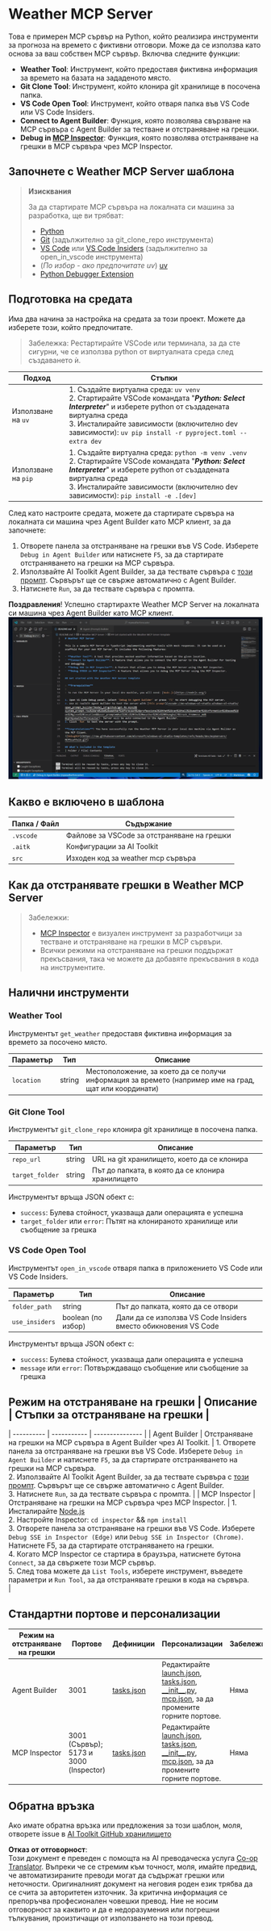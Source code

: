 <!--
CO_OP_TRANSLATOR_METADATA:
{
  "original_hash": "a3f252a62f059360855de5331a575898",
  "translation_date": "2025-06-10T07:18:54+00:00",
  "source_file": "10-StreamliningAIWorkflowsBuildingAnMCPServerWithAIToolkit/lab4/code/github_mcp_server/README.md",
  "language_code": "bg"
}
-->
# Weather MCP Server

Това е примерен MCP сървър на Python, който реализира инструменти за прогноза на времето с фиктивни отговори. Може да се използва като основа за ваш собствен MCP сървър. Включва следните функции:

- **Weather Tool**: Инструмент, който предоставя фиктивна информация за времето на базата на зададеното място.
- **Git Clone Tool**: Инструмент, който клонира git хранилище в посочена папка.
- **VS Code Open Tool**: Инструмент, който отваря папка във VS Code или VS Code Insiders.
- **Connect to Agent Builder**: Функция, която позволява свързване на MCP сървъра с Agent Builder за тестване и отстраняване на грешки.
- **Debug in [MCP Inspector](https://github.com/modelcontextprotocol/inspector)**: Функция, която позволява отстраняване на грешки в MCP сървъра чрез MCP Inspector.

## Започнете с Weather MCP Server шаблона

> **Изисквания**
>
> За да стартирате MCP сървъра на локалната си машина за разработка, ще ви трябват:
>
> - [Python](https://www.python.org/)
> - [Git](https://git-scm.com/) (задължително за git_clone_repo инструмента)
> - [VS Code](https://code.visualstudio.com/) или [VS Code Insiders](https://code.visualstudio.com/insiders/) (задължително за open_in_vscode инструмента)
> - (*По избор - ако предпочитате uv*) [uv](https://github.com/astral-sh/uv)
> - [Python Debugger Extension](https://marketplace.visualstudio.com/items?itemName=ms-python.debugpy)

## Подготовка на средата

Има два начина за настройка на средата за този проект. Можете да изберете този, който предпочитате.

> Забележка: Рестартирайте VSCode или терминала, за да сте сигурни, че се използва python от виртуалната среда след създаването ѝ.

| Подход | Стъпки |
| -------- | ----- |
| Използване на `uv` | 1. Създайте виртуална среда: `uv venv` <br>2. Стартирайте VSCode командата "***Python: Select Interpreter***" и изберете python от създадената виртуална среда <br>3. Инсталирайте зависимости (включително dev зависимости): `uv pip install -r pyproject.toml --extra dev` |
| Използване на `pip` | 1. Създайте виртуална среда: `python -m venv .venv` <br>2. Стартирайте VSCode командата "***Python: Select Interpreter***" и изберете python от създадената виртуална среда<br>3. Инсталирайте зависимости (включително dev зависимости): `pip install -e .[dev]` |

След като настроите средата, можете да стартирате сървъра на локалната си машина чрез Agent Builder като MCP клиент, за да започнете:
1. Отворете панела за отстраняване на грешки във VS Code. Изберете `Debug in Agent Builder` или натиснете `F5`, за да стартирате отстраняването на грешки на MCP сървъра.
2. Използвайте AI Toolkit Agent Builder, за да тествате сървъра с [този промпт](../../../../../../../../../../../open_prompt_builder). Сървърът ще се свърже автоматично с Agent Builder.
3. Натиснете `Run`, за да тествате сървъра с промпта.

**Поздравления**! Успешно стартирахте Weather MCP Server на локалната си машина чрез Agent Builder като MCP клиент.
![DebugMCP](https://raw.githubusercontent.com/microsoft/windows-ai-studio-templates/refs/heads/dev/mcpServers/mcp_debug.gif)

## Какво е включено в шаблона

| Папка / Файл | Съдържание |
| ------------ | -------------------------------------------- |
| `.vscode`    | Файлове за VSCode за отстраняване на грешки                   |
| `.aitk`      | Конфигурации за AI Toolkit                |
| `src`        | Изходен код за weather mcp сървъра   |

## Как да отстранявате грешки в Weather MCP Server

> Забележки:
> - [MCP Inspector](https://github.com/modelcontextprotocol/inspector) е визуален инструмент за разработчици за тестване и отстраняване на грешки в MCP сървъри.
> - Всички режими на отстраняване на грешки поддържат прекъсвания, така че можете да добавяте прекъсвания в кода на инструментите.

## Налични инструменти

### Weather Tool
Инструментът `get_weather` предоставя фиктивна информация за времето за посочено място.

| Параметър | Тип | Описание |
| --------- | ---- | ----------- |
| `location` | string | Местоположение, за което да се получи информация за времето (например име на град, щат или координати) |

### Git Clone Tool
Инструментът `git_clone_repo` клонира git хранилище в посочена папка.

| Параметър | Тип | Описание |
| --------- | ---- | ----------- |
| `repo_url` | string | URL на git хранилището, което да се клонира |
| `target_folder` | string | Път до папката, в която да се клонира хранилището |

Инструментът връща JSON обект с:
- `success`: Булева стойност, указваща дали операцията е успешна
- `target_folder` или `error`: Пътят на клонираното хранилище или съобщение за грешка

### VS Code Open Tool
Инструментът `open_in_vscode` отваря папка в приложението VS Code или VS Code Insiders.

| Параметър | Тип | Описание |
| --------- | ---- | ----------- |
| `folder_path` | string | Път до папката, която да се отвори |
| `use_insiders` | boolean (по избор) | Дали да се използва VS Code Insiders вместо обикновения VS Code |

Инструментът връща JSON обект с:
- `success`: Булева стойност, указваща дали операцията е успешна
- `message` или `error`: Потвърждаващо съобщение или съобщение за грешка

## Режим на отстраняване на грешки | Описание | Стъпки за отстраняване на грешки |
| ---------- | ----------- | --------------- |
| Agent Builder | Отстраняване на грешки на MCP сървъра в Agent Builder чрез AI Toolkit. | 1. Отворете панела за отстраняване на грешки във VS Code. Изберете `Debug in Agent Builder` и натиснете `F5`, за да стартирате отстраняването на грешки на MCP сървъра.<br>2. Използвайте AI Toolkit Agent Builder, за да тествате сървъра с [този промпт](../../../../../../../../../../../open_prompt_builder). Сървърът ще се свърже автоматично с Agent Builder.<br>3. Натиснете `Run`, за да тествате сървъра с промпта. |
| MCP Inspector | Отстраняване на грешки на MCP сървъра чрез MCP Inspector. | 1. Инсталирайте [Node.js](https://nodejs.org/)<br> 2. Настройте Inspector: `cd inspector` && `npm install` <br> 3. Отворете панела за отстраняване на грешки във VS Code. Изберете `Debug SSE in Inspector (Edge)` или `Debug SSE in Inspector (Chrome)`. Натиснете F5, за да стартирате отстраняването на грешки.<br> 4. Когато MCP Inspector се стартира в браузъра, натиснете бутона `Connect`, за да свържете този MCP сървър.<br> 5. След това можете да `List Tools`, изберете инструмент, въведете параметри и `Run Tool`, за да отстранявате грешки в кода на сървъра.<br> |

## Стандартни портове и персонализации

| Режим на отстраняване на грешки | Портове | Дефиниции | Персонализации | Забележка |
| ---------- | ----- | ------------ | -------------- |-------------- |
| Agent Builder | 3001 | [tasks.json](../../../../../../10-StreamliningAIWorkflowsBuildingAnMCPServerWithAIToolkit/lab4/code/github_mcp_server/.vscode/tasks.json) | Редактирайте [launch.json](../../../../../../10-StreamliningAIWorkflowsBuildingAnMCPServerWithAIToolkit/lab4/code/github_mcp_server/.vscode/launch.json), [tasks.json](../../../../../../10-StreamliningAIWorkflowsBuildingAnMCPServerWithAIToolkit/lab4/code/github_mcp_server/.vscode/tasks.json), [\_\_init\_\_.py](../../../../../../10-StreamliningAIWorkflowsBuildingAnMCPServerWithAIToolkit/lab4/code/github_mcp_server/src/__init__.py), [mcp.json](../../../../../../10-StreamliningAIWorkflowsBuildingAnMCPServerWithAIToolkit/lab4/code/github_mcp_server/.aitk/mcp.json), за да промените горните портове. | Няма |
| MCP Inspector | 3001 (Сървър); 5173 и 3000 (Inspector) | [tasks.json](../../../../../../10-StreamliningAIWorkflowsBuildingAnMCPServerWithAIToolkit/lab4/code/github_mcp_server/.vscode/tasks.json) | Редактирайте [launch.json](../../../../../../10-StreamliningAIWorkflowsBuildingAnMCPServerWithAIToolkit/lab4/code/github_mcp_server/.vscode/launch.json), [tasks.json](../../../../../../10-StreamliningAIWorkflowsBuildingAnMCPServerWithAIToolkit/lab4/code/github_mcp_server/.vscode/tasks.json), [\_\_init\_\_.py](../../../../../../10-StreamliningAIWorkflowsBuildingAnMCPServerWithAIToolkit/lab4/code/github_mcp_server/src/__init__.py), [mcp.json](../../../../../../10-StreamliningAIWorkflowsBuildingAnMCPServerWithAIToolkit/lab4/code/github_mcp_server/.aitk/mcp.json), за да промените горните портове.| Няма |

## Обратна връзка

Ако имате обратна връзка или предложения за този шаблон, моля, отворете issue в [AI Toolkit GitHub хранилището](https://github.com/microsoft/vscode-ai-toolkit/issues)

**Отказ от отговорност**:  
Този документ е преведен с помощта на AI преводаческа услуга [Co-op Translator](https://github.com/Azure/co-op-translator). Въпреки че се стремим към точност, моля, имайте предвид, че автоматизираните преводи могат да съдържат грешки или неточности. Оригиналният документ на неговия роден език трябва да се счита за авторитетен източник. За критична информация се препоръчва професионален човешки превод. Ние не носим отговорност за каквито и да е недоразумения или погрешни тълкувания, произтичащи от използването на този превод.